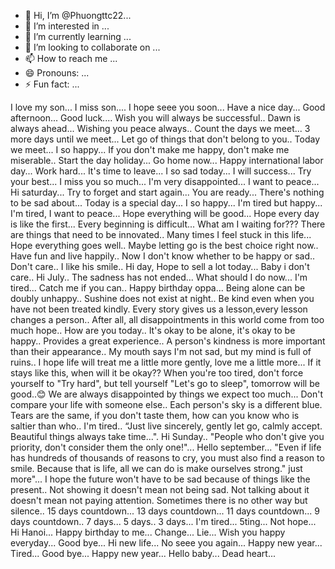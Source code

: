 - 👋 Hi, I’m @Phuongttc22...
- 👀 I’m interested in ...
- 🌱 I’m currently learning ...
- 💞️ I’m looking to collaborate on ...
- 📫 How to reach me ...
- 😄 Pronouns: ...
- ⚡ Fun fact: ...

<!---
Phuongttc22/Phuongttc22 is a ✨ special ✨ repository because its `README.md` (this file) appears on your GitHub profile.
You can click the Preview link to take a look at your changes.
--->
I love my son...
I miss son....
I hope seee you soon...
Have a nice day...
Good afternoon...
Good luck....
Wish you will always be successful..
Dawn is always ahead...
Wishing you peace always..
Count the days we meet...
3 more days until we meet...
Let go of things that don't belong to you..
Today we meet...
I so happy...
If you don't make me happy, don't make me miserable..
Start the day holiday...
Go home now...
Happy international labor day...
Work hard...
It's time to leave...
I so sad today...
I will success...
Try your best...
I miss you so much...
I'm very disappointed...
I want to peace...
Hi saturday...
Try to forget and start again...
You are ready...
There's nothing to be sad about...
Today is a special day...
I so happy...
I'm tired but happy...
I'm tired, I want to peace...
Hope everything will be good...
Hope every day is like the first...
Every beginning is difficult...
What am I waiting for???
There are things that need to be innovated..
Many times I feel stuck in this life...
Hope everything goes well..
Maybe letting go is the best choice right now..
Have fun and live happily..
Now I don't know whether to be happy or sad..
Don't care..
I like his smile..
Hi day, Hope to sell a lot today...
Baby i don't care..
Hi July..
The sadness has not ended...
What should I do now...
I'm tired...
Catch me if you can..
Happy birthday oppa...
Being alone can be doubly unhappy..
Sushine does not exist at night..
Be kind even when you have not been treated kindly.
Every story gives us a lesson,every lesson changes a person..
After all, all disappointments in this world come from too much hope..
How are you today..
It's okay to be alone, it's okay to be happy..
Provides a great experience..
A person's kindness is more important than their appearance..
My mouth says I'm not sad, but my mind is full of ruins..
I hope life will treat me a little more gently, love me a little more...
If it stays like this, when will it be okay??
When you're too tired, don't force yourself to "Try hard", but tell yourself "Let's go to sleep", tomorrow will be good..😊
We are always disappointed by things we expect too much...
Don't compare your life with someone else.. Each person's sky is a different blue. Tears are the same, if you don't taste them, how can you know who is saltier than who..
I'm tired..
“Just live sincerely, gently let go, calmly accept. Beautiful things always take time...".
Hi Sunday..
"People who don't give you priority, don't consider them the only one!"...
Hello september...
"Even if life has hundreds of thousands of reasons to cry, you must also find a reason to smile. Because that is life, all we can do is make ourselves strong." just more"...
I hope the future won't have to be sad because of things like the present..
Not showing it doesn't mean not being sad. Not talking about it doesn't mean not paying attention. Sometimes there is no other way but silence..
15 days countdown...
13 days countdown...
11 days countdown...
9 days countdown..
7 days...
5 days..
3 days...
I'm tired...
5ting...
Not hope...
Hi Hanoi...
Happy birthday to me...
Change...
Lie...
Wish you happy everyday...
Good bye...
Hi new life...
No seee you again...
Happy new year...
Tired...
Good bye...
Happy new year...
Hello baby...
Dead heart...
